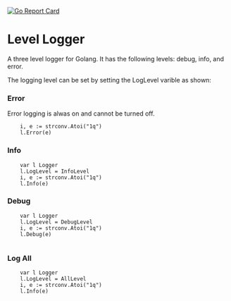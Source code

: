 [![Go Report Card](https://goreportcard.com/badge/github.com/Ulbora/Level_Logger)](https://goreportcard.com/report/github.com/Ulbora/Level_Logger)

Level Logger
============

A three level logger for Golang. It has the following levels: debug, info, and error.

The logging level can be set by setting the LogLevel varible as shown:

### Error
Error logging is alwas on and cannot be turned off.

``` var l Logger
	i, e := strconv.Atoi("1q")
	l.Error(e)
```

### Info
```
    var l Logger
	l.LogLevel = InfoLevel
	i, e := strconv.Atoi("1q")
	l.Info(e)

```

### Debug
```
    var l Logger
	l.LogLevel = DebugLevel
	i, e := strconv.Atoi("1q")
	l.Debug(e)
	
```

### Log All
```
    var l Logger
	l.LogLevel = AllLevel
	i, e := strconv.Atoi("1q")
	l.Info(e)
	
```
